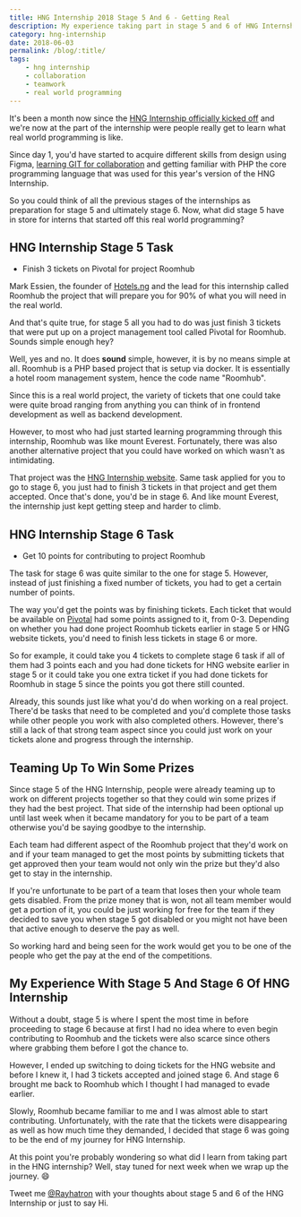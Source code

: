 ```yaml
--- 
title: HNG Internship 2018 Stage 5 And 6 - Getting Real
description: My experience taking part in stage 5 and 6 of HNG Internship where interns started building projects together.
category: hng-internship
date: 2018-06-03
permalink: /blog/:title/
tags: 
    - hng internship
    - collaboration
    - teamwork
    - real world programming
---
```


It's been a month now since the [HNG Internship officially kicked off](/blog/hng-internship-2018-stage-1-design-and-a-bit-of-code/) and we're now at the part of the internship were people really get to learn what real world programming is like. 
<!--more-->

Since day 1, you'd have started to acquire different skills from design using Figma, [learning GIT for collaboration](/blog/hng-internship-2018-stage-2-git-and-github-for-code-collaboration/) and getting familiar with PHP the core programming language that was used for this year's version of the HNG Internship. 

So you could think of all the previous stages of the internships as preparation for stage 5 and ultimately stage 6. Now, what did stage 5 have in store for interns that started off this real world programming?

## HNG Internship Stage 5 Task

- Finish 3 tickets on Pivotal for project Roomhub 

Mark Essien, the founder of [Hotels.ng](https://hotels.ng/) and the lead for this internship called Roomhub the project that will prepare you for 90% of what you will need in the real world. 

And that's quite true, for stage 5 all you had to do was just finish 3 tickets that were put up on a project management tool called Pivotal for Roomhub. Sounds simple enough hey? 

Well, yes and no. It does **sound** simple, however, it is by no means simple at all. Roomhub is a PHP based project that is setup via docker. It is essentially a hotel room management system, hence the code name "Roomhub". 

Since this is a real world project, the variety of tickets that one could take were quite broad ranging from anything you can think of in frontend development as well as backend development. 

However, to most who had just started learning programming through this internship, Roomhub was like mount Everest. Fortunately, there was also another alternative project that you could have worked on which wasn't as intimidating. 

That project was the [HNG Internship website](https://hng.fun). Same task applied for you to go to stage 6, you just had to finish 3 tickets in that project and get them accepted. Once that's done, you'd be in stage 6. And like mount Everest, the internship just kept getting steep and harder to climb. 

## HNG Internship Stage 6 Task

- Get 10 points for contributing to project Roomhub

The task for stage 6 was quite similar to the one for stage 5. However, instead of just finishing a fixed number of tickets, you had to get a certain number of points. 

The way you'd get the points was by finishing tickets. Each ticket that would be available on [Pivotal](https://pivotaltracker.com) had some points assigned to it, from 0-3. Depending on whether you had done project Roomhub tickets earlier in stage 5 or HNG website tickets, you'd need to finish less tickets in stage 6 or more. 

So for example, it could take you 4 tickets to complete stage 6 task if all of them had 3 points each and you had done tickets for HNG website earlier in stage 5 or it could take you one extra ticket if you had done tickets for Roomhub in stage 5 since the points you got there still counted. 

Already, this sounds just like what you'd do when working on a real project. There'd be tasks that need to be completed and you'd complete those tasks while other people you work with also completed others. However, there's still a lack of that strong team aspect since you could just work on your tickets alone and progress through the internship. 

## Teaming Up To Win Some Prizes

Since stage 5 of the HNG Internship, people were already teaming up to work on different projects together so that they could win some prizes if they had the best project. That side of the internship had been optional up until last week when it became mandatory for you to be part of a team otherwise you'd be saying goodbye to the internship. 

Each team had different aspect of the Roomhub project that they'd work on and if your team managed to get the most points by submitting tickets that get approved then your team would not only win the prize but they'd also get to stay in the internship. 

If you're unfortunate to be part of a team that loses then your whole team gets disabled. From the prize money that is won, not all team member would get a portion of it, you could be just working for free for the team if they decided to save you when stage 5 got disabled or you might not have been that active enough to deserve the pay as well. 

So working hard and being seen for the work would get you to be one of the people who get the pay at the end of the competitions. 

## My Experience With Stage 5 And Stage 6 Of HNG Internship

Without a doubt, stage 5 is where I spent the most time in before proceeding to stage 6 because at first I had no idea where to even begin contributing to Roomhub and the tickets were also scarce since others where grabbing them before I got the chance to. 

However, I ended up switching to doing tickets for the HNG website and before I knew it, I had 3 tickets accepted and joined stage 6. And stage 6 brought me back to Roomhub which I thought I had managed to evade earlier. 

Slowly, Roomhub became familiar to me and I was almost able to start contributing. Unfortunately, with the rate that the tickets were disappearing as well as how much time they demanded, I decided that stage 6 was going to be the end of my journey for HNG Internship. 

At this point you're probably wondering so what did I learn from taking part in the HNG internship? Well, stay tuned for next week when we wrap up the journey. :smile: 

Tweet me <a href="https://twitter.com/{{site.twitter_username}}" target="_blank" title="Twitter">@Rayhatron</a> with your thoughts about stage 5 and 6 of the HNG Internship or just to say Hi.